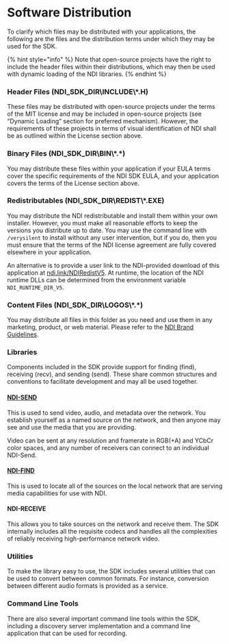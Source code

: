 # Software Distribution

To clarify which files may be distributed with your applications, the following are the files and the distribution terms under which they may be used for the SDK.

{% hint style="info" %}
Note that open-source projects have the right to include the header files within their distributions, which may then be used with dynamic loading of the NDI libraries.
{% endhint %}

### Header Files (NDI\_SDK\_DIR\INCLUDE\\\*.H)

These files may be distributed with open-source projects under the terms of the MIT license and may be included in open-source projects (see “Dynamic Loading” section for preferred mechanism). However, the requirements of these projects in terms of visual identification of NDI shall be as outlined within the License section above.

### Binary Files (NDI\_SDK\_DIR\BIN\\\*.\*)

You may distribute these files within your application if your EULA terms cover the specific requirements of the NDI SDK EULA, and your application covers the terms of the License section above.

### Redistributables (NDI\_SDK\_DIR\REDIST\\\*.EXE)

You may distribute the NDI redistributable and install them within your own installer. However, you must make all reasonable efforts to keep the versions you distribute up to date. You may use the command line with `/verysilent` to install without any user intervention, but if you do, then you must ensure that the terms of the NDI license agreement are fully covered elsewhere in your application.

An alternative is to provide a user link to the NDI-provided download of this application at [ndi.link/NDIRedistV5](http://ndi.link/NDIRedistV5). At runtime, the location of the NDI runtime DLLs can be determined from the environment variable `NDI_RUNTIME_DIR_V5`.

### Content Files (NDI\_SDK\_DIR\LOGOS\\\*.\*)

You may distribute all files in this folder as you need and use them in any marketing, product, or web material. Please refer to the [NDI Brand Guidelines](https://app.gitbook.com/o/a38gd62OPjDFyE3J0iLo/s/oUOsQw9oPpQ8LFlxOpLI/).

### Libraries

Components included in the SDK provide support for finding (find), receiving (recv), and sending (send). These share common structures and conventions to facilitate development and may all be used together.

#### [NDI-SEND](./#ndi-send)

This is used to send video, audio, and metadata over the network. You establish yourself as a named source on the network, and then anyone may see and use the media that you are providing.

Video can be sent at any resolution and framerate in RGB(+A) and YCbCr color spaces, and any number of receivers can connect to an individual NDI-Send.

#### [NDI-FIND](./#ndi-find)

This is used to locate all of the sources on the local network that are serving media capabilities for use with NDI.

#### NDI-RECEIVE

This allows you to take sources on the network and receive them. The SDK internally includes all the requisite codecs and handles all the complexities of reliably receiving high-performance network video.

### Utilities

To make the library easy to use, the SDK includes several utilities that can be used to convert between common formats. For instance, conversion between different audio formats is provided as a service.

### Command Line Tools

There are also several important command line tools within the SDK, including a discovery server implementation and a command line application that can be used for recording.
